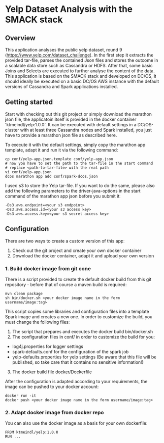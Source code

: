 # Yelp Dataset Analysis with the SMACK stack

## Overview
This application analyses the public yelp dataset, round 9 (https://www.yelp.com/dataset_challenge).
In the first step it extracts the provided tar-file, parses the contained Json files and stores the outcome in a
scalable data store such as Cassandra or HDFS. After that, some basic Joins and Selects are executed to further analyse
the content of the data.
This application is based on the SMACK stack and developed on DC/OS, it should ideally be executed on a basic
DC/OS AWS instance with the default versions of Cassandra and Spark applications installed.

## Getting started
Start with checking out this git project or simply download the marathon json file, the applicatoin itself is provided
in the docker container 'ktmeindl/yelp:1.0.0'. It can be executed with default settings in a DC/OS-cluster with
at least three Cassandra nodes and Spark installed, you just have to provide a marathon json file as described here.

To execute it with the default settings, simply copy the marathon app template, adapt it and run it via the following command:

```
cp conf/yelp-app.json.template conf/yelp-app.json
# now you have to set the path to the tar-file in the start command
# replace <path-to-tar-file> with the real path
vi conf/yelp-app.json
dcos marathon app add conf/spark-dcos.json
```

I used s3 to store the Yelp tar-file. If you want to do the same, please also add the following
parameters to the driver-java-options in the start command of the marathon app json before you submit it:
```
-Ds3.aws.endpoint=<your s3 endpoint>
-Ds3.aws.access.id=<your s3 access key>
-Ds3.aws.access.key=<your s3 secret access key>
```

## Configuration
There are two ways to create a custom version of this app:

1. Check out the git project and create your own docker container
2. Download the docker container, adapt it and upload your own version


### 1. Build docker image from git cone
There is a script provided to create the default docker build from this git repository - before that of course
a maven build is required:

```
mvn clean package
sh bin/docker.sh <your docker image name in the form username/image:tag>
```

This script copies some libraries and configuration files into a template Spark image and creates a new one.
In order to customize the build, you must change the following files:

1. The script that prepares and executes the docker build bin/docker.sh
2. The configuration files in conf/ in order to customize the build for you:
 - log4j.properties for logger settings
 - spark-defaults.conf for the configuration of the spark job
 - yelp-defaults.properties for yelp settings (Be aware that this file will be published, so take care that it contains no sensitive information!)
3. The docker build file docker/Dockerfile

After the configuration is adapted according to your requirements, the image can be pushed to your docker account:

```
docker run -it
docker push <your docker image name in the form username/image:tag>
```

### 2. Adapt docker image from docker repo

You can also use the docker image as a basis for your own dockerfile:

```
FROM ktmeindl/yelp:1.0.0
RUN ...
```